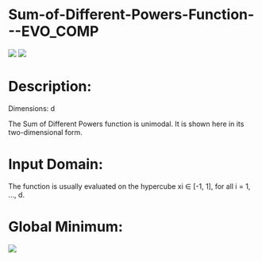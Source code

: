 # Sum-of-Different-Powers-Function---EVO_COMP

<img src="https://www.sfu.ca/~ssurjano/sumpow.png">

<img src="https://www.sfu.ca/~ssurjano/sumpow2.png">

# Description:
Dimensions: d

The Sum of Different Powers function is unimodal. It is shown here in its two-dimensional form.

# Input Domain:
The function is usually evaluated on the hypercube xi ∈ [-1, 1], for all i = 1, …, d.

# Global Minimum:
<img src="https://www.sfu.ca/~ssurjano/sumpow3.png">





